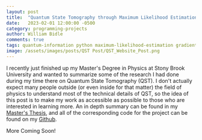 ```yaml
---
layout: post
title:  "Quantum State Tomography through Maximum Likelihood Estimation"
date:   2023-02-01 12:00:00 -0500
category: programming-projects
author: William Bidle
comments: true
tags: quantum-information python maximum-likelihood-estimation gradient-descent quantum-state-tomography 
image: /assets/images/posts/QST Post/QST_Website_Post.png
---
```


 I recently just finished up my Master's Degree in Physics at Stony Brook University and wanted to summarize some of the research I had done during my time there on Quantum State Tomography (QST). I don't actually expect many people outside (or even inside for that matter) the field of physics to understand most of the technical details of QST, so the idea of this post is to make my work as accessible as possible to those who are interested in learning more. An in depth summary can be found in my <a href="/assets/Quantum_State_Tomography.pdf" target="_blank">Master's Thesis</a>, and all of the corresponding code for the project can be found on my <a href="https://github.com/WilliamBidle/Quantum-State-Estimation" target = "_blank">Github</a>.

More Coming Soon!

<!-- # **What is all of this Quantum Nonsense?**

Before I begin even talking about QST, I think it might be a good idea to first discuss what we mean when we use the word quantum. The word quantum certainly gets thrown around a lot now adays, and in some cases  (see Antman)

In the field of Quantum Information Science, one of the most fundamental and complex ideas is that. 

Build up to why we want to image states

When we build the quantum internet, we will undoubtably need to diagnose/characterize certain processes to make sure they are working correctly. The problem though, is that accurately measuring the properties of quantum states turns out to be extremely difficult. This is where QST comes into play. 

# **Enter Quantum State Tomography?**

The basic idea behind QST is that for a set of measured statistical values of an identically prepared quantum state, we are able deduce a best possible guess for what that quantum state is. The idea is not too dissimilar from a CT scan of the brain, where several different 2D snapshots are layered together in order to create an accurate 3D rendering of what is actually going on.   

<center><figure><img src="/assets/images/posts/QST Post/Brain.png" style="width:50%;height:50%;"><figcaption>CT scan of a brain [<a href="https://en.wikipedia.org/wiki/Computed_tomography_of_the_head" target = "_blank">Image Source</a>]</figcaption></figure></center>


Now typically it is very easy to deduce what a quantum state will look like if you are given the state itself. However, the opposite situation is extremely difficult: If I give you what the quantum state looks like, can you tell me what the state is without any prior information? Going back to our simple metaphor of ...

# **Maximum Likelihood Estimation**

Now the process of using Maximum Likelihood Estimation (MLE) to predict a quantum state generally boils down to some complicated differential mathematics involving matrix algebra and quantum operators (see my thesis above for details), but to be honest, the details are irrelevant for demonstrating the idea. Going back to the analogy of imaging a complex object, pretend you were tasked with figuring out what the shape of some mystery 3D object was. How would you go about doing this? Since we can only see one side (or one 2D projection) of the shape a time, you might start by picking up the object and turning it to look at it from different angles. Once you feel as though you've seen enough of the shape, you can pretty confidently declare its shape. This confidence would most certainly scale with the number of different angles you got to see it from, however. If you only got to look at the shape from one angle, you couldn't really say with confidence what complex structure might be hidden on the other side.

<center><figure><img src="/assets/images/posts/QST Post/3D_Image.png" style="width:50%;height:50%;"><figcaption>Several different 2D projections of a 3D image [<a href="https://www.pdqdecide.com/post/right-solution-right-problem" target = "_blank">Image Source</a>]</figcaption></figure></center>

This is essentially the basis for MLE applied to quantum states of light. Instead of imaging some 3D shape, we are instead imaging the complex quantum state itself, and hoping to find its characteristic 'shape' in some complex phase-space. Much like in our example, our confidence in predicting the correct quantum state is directly proportional to the number of 'images' we are able to take of it from many different angles. 

# **Some Cool Visuals** -->
